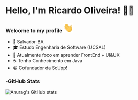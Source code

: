 <h1> Hello, I'm Ricardo Oliveira! 🧑‍💻 </h1>


### Welcome to my profile <img src="https://raw.githubusercontent.com/parth-27/parth-27/master/Hi.gif" width="30px" style="max-width:100%;"> 




<ul>
    <li> 📍  Salvador-BA </li>
    <li> 🎓 Estudo Engenharia de Software (UCSAL) </li>
    <li> 🎨 Atualmente foco em aprender FrontEnd + UI&UX </li>
    <li> ☕️ Tenho Conhecimento em Java </li>
    <li> 😀 Cofundador da ScUpp!</li>
</ul>

### -GitHub Stats
![Anurag's GitHub stats](https://github-readme-stats.vercel.app/api?username=ricardoliveiraof2m&show_icons=true&theme=tokyonight) 

